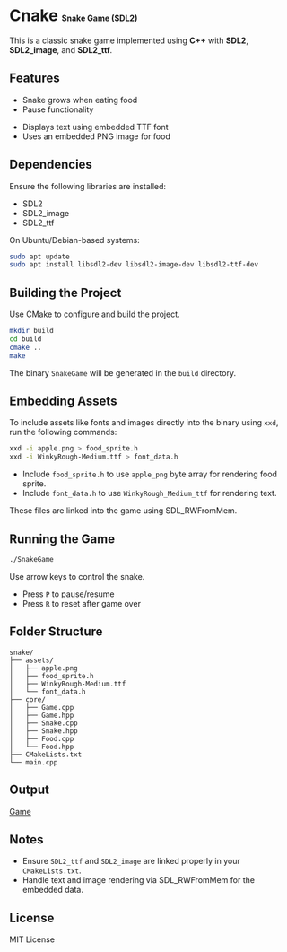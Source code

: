 # Cnake <span style='font-size: 0.5em'>Snake Game (SDL2)</span>

This is a classic snake game implemented using **C++** with **SDL2**, **SDL2_image**, and **SDL2_ttf**.

## Features
- Snake grows when eating food
- Pause functionality
<!-- - Basic scoring -->
- Displays text using embedded TTF font
- Uses an embedded PNG image for food

## Dependencies
Ensure the following libraries are installed:
- SDL2
- SDL2_image
- SDL2_ttf

On Ubuntu/Debian-based systems:
```bash
sudo apt update
sudo apt install libsdl2-dev libsdl2-image-dev libsdl2-ttf-dev
```

## Building the Project
Use CMake to configure and build the project.

```bash
mkdir build
cd build
cmake ..
make
```

The binary `SnakeGame` will be generated in the `build` directory.

## Embedding Assets
To include assets like fonts and images directly into the binary using `xxd`, run the following commands:

```bash
xxd -i apple.png > food_sprite.h
xxd -i WinkyRough-Medium.ttf > font_data.h
```

- Include `food_sprite.h` to use `apple_png` byte array for rendering food sprite.
- Include `font_data.h` to use `WinkyRough_Medium_ttf` for rendering text.

These files are linked into the game using SDL_RWFromMem.

## Running the Game
```bash
./SnakeGame
```

Use arrow keys to control the snake.
- Press `P` to pause/resume
- Press `R` to reset after game over

## Folder Structure
```
snake/
├── assets/
│   ├── apple.png
│   ├── food_sprite.h
│   ├── WinkyRough-Medium.ttf
│   └── font_data.h
├── core/
│   ├── Game.cpp
│   ├── Game.hpp
│   ├── Snake.cpp
│   ├── Snake.hpp
│   ├── Food.cpp
│   └── Food.hpp
├── CMakeLists.txt
└── main.cpp
```

## Output

[Game](./misc/game.gif)

## Notes
- Ensure `SDL2_ttf` and `SDL2_image` are linked properly in your `CMakeLists.txt`.
- Handle text and image rendering via SDL_RWFromMem for the embedded data.

## License
MIT License

